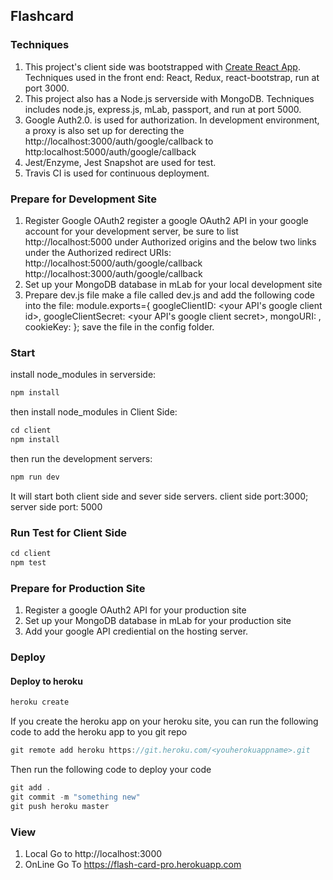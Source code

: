 
## Flashcard 

### Techniques 
1. This project's client side was bootstrapped with [Create React App](https://github.com/facebookincubator/create-react-app). Techniques used in the front end: React, Redux, react-bootstrap, run at port 3000.
2. This project also has a Node.js serverside with MongoDB. Techniques includes node.js, express.js, mLab, passport, and run at port 5000.
3. Google Auth2.0. is used for authorization. In development environment, a proxy is also set up for derecting the http://localhost:3000/auth/google/callback to http:localhost:5000/auth/google/callback 
4. Jest/Enzyme, Jest Snapshot are used for test.
5. Travis CI is used for continuous deployment.

### Prepare for Development Site
1. Register Google OAuth2
register a google OAuth2 API in your google account for your development server, be sure to list http://localhost:5000 under Authorized origins and 
the below two links under the Authorized redirect URIs:
http://localhost:5000/auth/google/callback
http://localhost:3000/auth/google/callback
2. Set up your MongoDB database in mLab for your local development site
3. Prepare dev.js file
make a file called dev.js and add the following code into the file: 
module.exports={
	googleClientID: <your API's google client id>,
	googleClientSecret: <your API's google client secret>,
	mongoURI: <your DB address>,	
	cookieKey: <your cookieKey>
};
save the file in the config folder.

### Start
install node_modules in serverside:
```javascript
npm install 
```
then install node_modules in Client Side: 
```javascript
cd client
npm install 
```

then run the development servers:
```javascript
npm run dev
```

It will start both client side and sever side servers. client side port:3000; server side port: 5000

### Run Test for Client Side
```javascript
cd client
npm test
```
### Prepare for Production Site
1. Register a google OAuth2 API for your production site
2. Set up your MongoDB database in mLab for your production site
3. Add your google API crediential on the hosting server.

### Deploy 
#### Deploy to heroku
```javascript
heroku create 
```
If you create the heroku app on your heroku site, you can run the following code to add the heroku app to you  git repo
```javascript
git remote add heroku https://git.heroku.com/<youherokuappname>.git
```
Then run the following code to deploy your code
```javascript
git add .
git commit -m "something new"
git push heroku master
```
### View
1. Local 
Go to http://localhost:3000
2. OnLine
Go To https://flash-card-pro.herokuapp.com